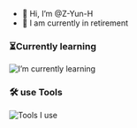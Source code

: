- 👋 Hi, I’m @Z-Yun-H 
- 👀 I am currently in retirement  
### ⏳Currently learning  
![I’m currently learning](https://skillicons.dev/icons?i=nodejs,deno,javascript,typescript,rust,golang,electron,tauri,tailwind,vue,nuxt)  
### 🛠️ use Tools
![Tools I use](https://skillicons.dev/icons?i=vscode,vite,webpack,git,github,discord)
